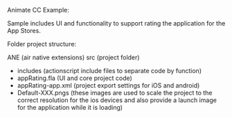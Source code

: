 
Animate CC Example: 

Sample includes UI and functionality to support rating the application for the App Stores.

Folder project structure:

ANE (air native extensions)
src (project folder)
- includes (actionscript include files to separate code by function)
- appRating.fla (UI and core project code)
- appRating-app.xml (project export settings for iOS and android)
- Default-XXX.pngs (these images are used to scale the project to the correct resolution for the ios devices and also provide a launch image for the application while it is loading)
